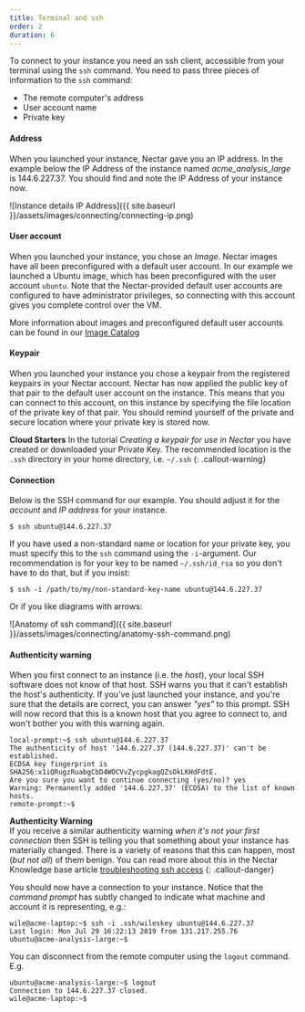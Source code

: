 ```yaml
---
title: Terminal and ssh
order: 2
duration: 6
---
```


To connect to your instance you need an ssh client, accessible from your terminal using the `ssh` command. You need to pass three pieces of information to the `ssh` command:
- The remote computer's address
- User account name
- Private key


#### Address

When you launched your instance, Nectar gave you an IP address. In the example below the IP Address of the instance named *acme_analysis_large* is 144.6.227.37. You should find and note the IP Address of your instance now.

![Instance details IP Address]({{ site.baseurl }}/assets/images/connecting/connecting-ip.png)

#### User account

When you launched your instance, you chose an *Image*. Nectar images have all been preconfigured with a default user account. In our example we launched a Ubuntu image, which has been preconfigured with the user account `ubuntu`. Note that the Nectar-provided default user accounts are configured to have administrator privileges, so connecting with this  account gives you complete control over the VM.

 More information about images and preconfigured default user accounts can be found in our [Image Catalog](https://support.ehelp.edu.au/support/solutions/articles/6000106269-image-catalog#username)

#### Keypair

When you launched your instance you chose a keypair from the registered keypairs in your Nectar account. Nectar has now applied the public key of that pair to the default user account on the instance. This means that you can connect to this account, on this instance by specifying the file location of the private key of that pair. You should remind yourself of the private and secure location where your private key is stored now.

**Cloud Starters**
In the tutorial *Creating a keypair for use in Nectar* you have created or downloaded your Private Key. The recommended location is the `.ssh` directory in your home directory, i.e. `~/.ssh`
{: .callout-warning}

#### Connection

Below is the SSH command for our example. You should adjust it for the *account* and *IP address* for your instance.

```
$ ssh ubuntu@144.6.227.37
```
If you have used a non-standard name or location for your private key, you must specify this to the `ssh` command using the `-i`-argument. Our recommendation is for your key to be named `~/.ssh/id_rsa` so you don't have to do that, but if you insist:

```
$ ssh -i /path/to/my/non-standard-key-name ubuntu@144.6.227.37
```

Or if you like diagrams with arrows:

![Anatomy of ssh command]({{ site.baseurl }}/assets/images/connecting/anatomy-ssh-command.png)

#### Authenticity warning

When you first connect to an instance (i.e. the *host*), your local SSH software does not know of that host. SSH warns you that it can't establish the host's authenticity. If you've just launched your instance, and you're sure that the details are correct, you can answer *"yes"* to this prompt. SSH will now record that this is a known host that you agree to connect to, and won't bother you with this warning again.

```
local-prompt:~$ ssh ubuntu@144.6.227.37
The authenticity of host '144.6.227.37 (144.6.227.37)' can't be established.
ECDSA key fingerprint is SHA256:x1iQRugzRuabgCbD4WOCVvZycpgkagQZsOkLKHdFdtE.
Are you sure you want to continue connecting (yes/no)? yes
Warning: Permanently added '144.6.227.37' (ECDSA) to the list of known hosts.
remote-prompt:~$
```

**Authenticity Warning**  
If you receive a similar authenticity warning *when it's not your first connection* then SSH is telling you that something about your instance has materially changed. There is a variety of reasons that this can happen, most (*but not all*) of them benign. You can read more about this in the Nectar Knowledge base article [troubleshooting ssh access](https://support.ehelp.edu.au/support/solutions/articles/6000149723)
{: .callout-danger}

You should now have a connection to your instance. Notice that the *command prompt* has subtly changed to indicate what machine and account it is representing, e.g.:

```
wile@acme-laptop:~$ ssh -i .ssh/wileskey ubuntu@144.6.227.37
Last login: Mon Jul 29 16:22:13 2019 from 131.217.255.76
ubuntu@acme-analysis-large:~$
```

You can disconnect from the remote computer using the `logout` command. E.g.

```
ubuntu@acme-analysis-large:~$ logout
Connection to 144.6.227.37 closed.
wile@acme-laptop:~$
```
